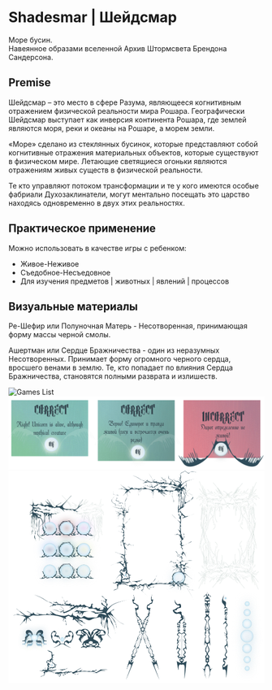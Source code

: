 # Shadesmar | Шейдсмар

Море бусин.  
Навеянное образами вселенной Архив Штормсвета Брендона Сандерсона.


## Premise

Шейдсмар – это место в сфере Разума, являющееся когнитивным отражением физической реальности мира Рошара. Географически Шейдсмар выступает как инверсия континента Рошара, где землей являются моря, реки и океаны на Рошаре, а морем земли.  
  
«Море» сделано из стеклянных бусинок, которые представляют собой когнитивные отражения материальных объектов, которые существуют в физическом мире. Летающие светящиеся огоньки являются отражениям живых существ в физической реальности.  
  
Те кто управляют потоком трансформации и те у кого имеются особые фабриали Духозаклинатели, могут ментально посещать это царство находясь одновременно в двух этих реальностях. 

## Практическое применение

Можно использовать в качестве игры с ребенком:
- Живое-Неживое
- Съедобное-Несъедовное
- Для изучения предметов | животных | явлений | процессов

## Визуальные материалы
Ре-Шефир или Полуночная Матерь - Несотворенная, принимающая форму массы черной смолы. 

Ашертман или Сердце Бражничества - один из неразумных Несотворенных. Принимает форму огромного черного сердца, вросшего венами в землю. Те, кто попадает по влияния Сердца Бражничества, становятся полными разврата и излишеств.

![Games List](https://github.com/VikRudkovskaya/Shadesmar/blob/master/ART/Shadesmar-Screen-v2.png)
![Forms](https://github.com/VikRudkovskaya/Shadesmar/blob/master/ART/Shadesmar-Forms-v2.png)
![Decor](https://github.com/VikRudkovskaya/Shadesmar/blob/master/ART/Shadesmar-Decor-v2.png)
